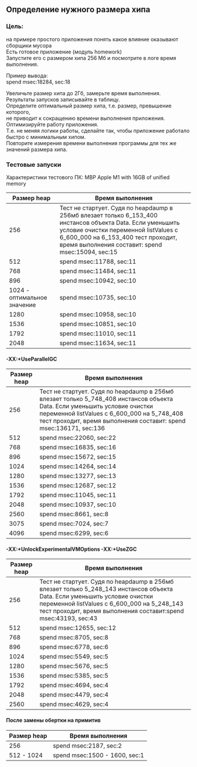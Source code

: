 ## Определение нужного размера хипа
### Цель:
на примере простого приложения понять какое влияние оказывают сборщики мусора  
Есть готовое приложение (модуль homework)  
Запустите его с размером хипа 256 Мб и посмотрите в логе время выполнения.  

Пример вывода:  
spend msec:18284, sec:18  

Увеличьте размер хипа до 2Гб, замерьте время выполнения.   
Результаты запусков записывайте в таблицу.  
Определите оптимальный размер хипа, т.е. размер, превышение которого,  
не приводит к сокращению времени выполнения приложения.  
Оптимизируйте работу приложения.  
Т.е. не меняя логики работы, сделайте так, чтобы приложение работало быстро с минимальным хипом.  
Повторите измерения времени выполнения программы для тех же значений размера хипа.  

### Тестовые запуски
Характеристики тестового ПК: MBP Apple M1 with 16GB of unified memory  

Размер heap|Время выполнения
|---|---|
256|Тест не стартует. Судя по heapdaump в 256мб влезает только 6_153_400 инстансов объекта Data. Если уменьшить условие очистки переменной listValues с 6_600_000 на 6_153_400 тест проходит, время выполнения составит: spend msec:15094, sec:15
512|spend msec:11788, sec:11
768|spend msec:11484, sec:11
896|spend msec:10942, sec:10
1024 - оптимальное значение|spend msec:10735, sec:10
1280|spend msec:10958, sec:10
1536|spend msec:10851, sec:10
1792|spend msec:11010, sec:11
2048|spend msec:11634, sec:11

#### -XX:+UseParallelGC
Размер heap|Время выполнения
|---|---|
256|Тест не стартует. Судя по heapdaump в 256мб влезает только 5_748_408 инстансов объекта Data. Если уменьшить условие очистки переменной listValues с 6_600_000 на 5_748_408 тест проходит, время выполнения составит: spend msec:136171, sec:136
512|spend msec:22060, sec:22
768|spend msec:16835, sec:16
896|spend msec:15672, sec:15
1024|spend msec:14264, sec:14
1280|spend msec:13277, sec:13
1536|spend msec:12687, sec:12
1792|spend msec:11045, sec:11
2048|spend msec:10937, sec:10
2560|spend msec:8661, sec:8
3075|spend msec:7024, sec:7
4096|spend msec:6299, sec:6

#### -XX:+UnlockExperimentalVMOptions -XX:+UseZGC
Размер heap|Время выполнения
|---|---|
256|Тест не стартует. Судя по heapdaump в 256мб влезает только 5_248_143 инстансов объекта Data. Если уменьшить условие очистки переменной listValues с 6_600_000 на 5_248_143 тест проходит, время выполнения составит:spend msec:43193, sec:43
512|spend msec:12655, sec:12
768|spend msec:8705, sec:8
896|spend msec:6778, sec:6
1024|spend msec:5549, sec:5
1280|spend msec:5676, sec:5
1536|spend msec:5385, sec:5
1792|spend msec:4694, sec:4
2048|spend msec:4479, sec:4
2560|spend msec:4629, sec:4

#### После замены обертки на примитив
Размер heap|Время выполнения
|---|---|
256|spend msec:2187, sec:2
512 - 1024 |spend msec:1500 - 1600, sec:1

